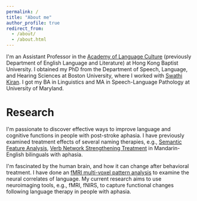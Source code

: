 ```yaml
---
permalink: /
title: "About me"
author_profile: true
redirect_from: 
  - /about/
  - /about.html
---
```


I'm an Assistant Professor in the [Academy of Language Culture](https://eng.hkbu.edu.hk/academic-staff/dr-li-ran/) (previously Department of English Language and Literature) at Hong Kong Baptist University. I obtained my PhD from the Department of Speech, Language, and Hearing Sciences at Boston University, where I worked with [Swathi Kiran](https://www.bu.edu/sargent/profile/swathi-kiran-ph-d-ccc-slp/). I got my BA in Linguistics and MA in Speech-Language Pathology at University of Maryland.

Research
======
I'm passionate to discover effective ways to improve language and cognitive functions in  people with post-stroke aphasia. I have previously examined treatment effects of several naming therapies, e.g., [Semantic Feature Analysis](https://pubs.asha.org/doi/abs/10.1044/2023_AJSLP-22-00236), [Verb Network Strengthening Treatment](https://www.tandfonline.com/doi/abs/10.1080/09602011.2020.1773278) in Mandarin-English bilinguals with aphasia.

I'm fascinated by the human brain, and how it can change after behavioral treatment. I have done an [fMRI multi-voxel pattern analysis](https://www.sciencedirect.com/science/article/abs/pii/S0028393221001445) to examine the neural correlates of language. My current research aims to use neuroimaging tools, e.g., fMRI, fNIRS, to capture functional changes following language therapy in people with aphasia.
